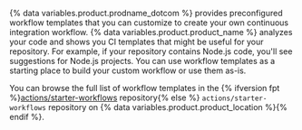 {% data variables.product.prodname_dotcom %} provides preconfigured workflow templates that you can customize to create your own continuous integration workflow. {% data variables.product.product_name %} analyzes your code and shows you CI templates that might be useful for your repository. For example, if your repository contains Node.js code, you'll see suggestions for Node.js projects. You can use workflow templates as a starting place to build your custom workflow or use them as-is.

You can browse the full list of workflow templates in the {% ifversion fpt %}[actions/starter-workflows](https://github.com/actions/starter-workflows) repository{% else %} `actions/starter-workflows` repository on {% data variables.product.product_location %}{% endif %}.
